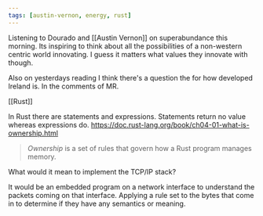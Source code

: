 ```yaml
---
tags: [austin-vernon, energy, rust]
---
```

Listening to Dourado and [[Austin Vernon]] on superabundance this morning. Its inspiring to think about all the possibilities of a non-western centric world innovating. I guess it matters what values they innovate with though.

Also on yesterdays reading I think there's a question the for how developed Ireland is. In the comments of MR.

[[Rust]]

In Rust there are statements and expressions. Statements return no value whereas expressions do.
https://doc.rust-lang.org/book/ch04-01-what-is-ownership.html

>_Ownership_ is a set of rules that govern how a Rust program manages memory.

What would it mean to implement the TCP/IP stack?

It would be an embedded program on a network interface to understand the packets coming on that interface. Applying a rule set to the bytes that come in to determine if they have any semantics or meaning.
